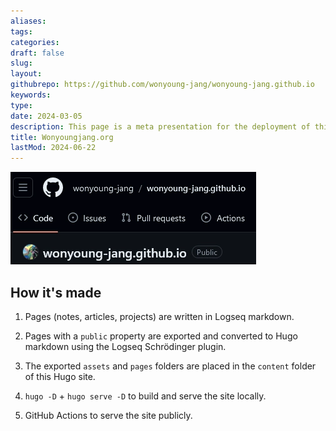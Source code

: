 ```yaml
---
aliases: 
tags:
categories:
draft: false
slug: 
layout: 
githubrepo: https://github.com/wonyoung-jang/wonyoung-jang.github.io
keywords: 
type: 
date: 2024-03-05
description: This page is a meta presentation for the deployment of this website (and this page)
title: Wonyoungjang.org
lastMod: 2024-06-22
---
```

![wonyoungjang-org.webp](/assets/wonyoungjang-org.webp)

## How it's made

1. Pages (notes, articles, projects) are written in Logseq markdown.

2. Pages with a `public` property are exported and converted to Hugo markdown using the Logseq Schrödinger plugin.

3. The exported `assets` and `pages` folders are placed in the `content` folder of this Hugo site.

4. `hugo -D` + `hugo serve -D` to build and serve the site locally.

5. GitHub Actions to serve the site publicly.

